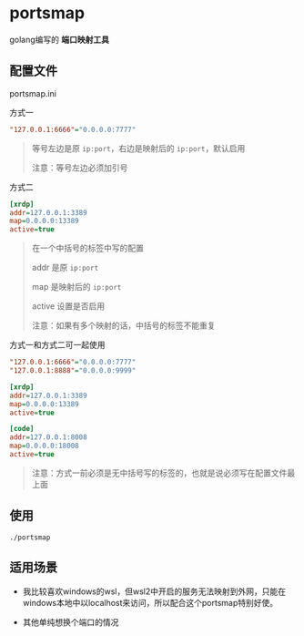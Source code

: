 # portsmap

golang编写的 **端口映射工具**



## 配置文件

portsmap.ini

方式一

```ini
"127.0.0.1:6666"="0.0.0.0:7777"
```

> 等号左边是原 `ip:port`，右边是映射后的 `ip:port`，默认启用
>
> 注意：等号左边必须加引号

方式二

```ini
[xrdp]
addr=127.0.0.1:3389
map=0.0.0.0:13389
active=true
```

> 在一个中括号的标签中写的配置
>
> addr 是原 `ip:port`
>
> map 是映射后的 `ip:port`
>
> active 设置是否启用
>
> 注意：如果有多个映射的话，中括号的标签不能重复

方式一和方式二可一起使用

```ini
"127.0.0.1:6666"="0.0.0.0:7777"
"127.0.0.1:8888"="0.0.0.0:9999"

[xrdp]
addr=127.0.0.1:3389
map=0.0.0.0:13389
active=true

[code]
addr=127.0.0.1:8008
map=0.0.0.0:18008
active=true
```

> 注意：方式一前必须是无中括号写的标签的，也就是说必须写在配置文件最上面



## 使用

```
./portsmap
```



## 适用场景

- 我比较喜欢windows的wsl，但wsl2中开启的服务无法映射到外网，只能在windows本地中以localhost来访问，所以配合这个portsmap特别好使。

- 其他单纯想换个端口的情况
